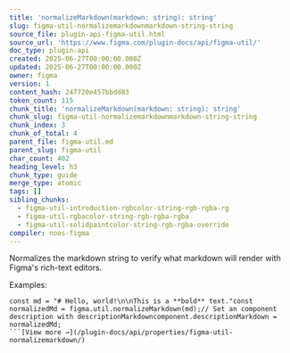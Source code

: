 ```yaml
---
title: 'normalizeMarkdown(markdown: string): string'
slug: figma-util-normalizemarkdownmarkdown-string-string
source_file: plugin-api-figma-util.html
source_url: 'https://www.figma.com/plugin-docs/api/figma-util/'
doc_type: plugin-api
created: 2025-06-27T00:00:00.000Z
updated: 2025-06-27T00:00:00.000Z
owner: figma
version: 1
content_hash: 247720e457bbdd83
token_count: 115
chunk_title: 'normalizeMarkdown(markdown: string): string'
chunk_slug: figma-util-normalizemarkdownmarkdown-string-string
chunk_index: 3
chunk_of_total: 4
parent_file: figma-util.md
parent_slug: figma-util
char_count: 402
heading_level: h3
chunk_type: guide
merge_type: atomic
tags: []
sibling_chunks:
  - figma-util-introduction-rgbcolor-string-rgb-rgba-rg
  - figma-util-rgbacolor-string-rgb-rgba-rgba
  - figma-util-solidpaintcolor-string-rgb-rgba-override
compiler: noos-figma
---
```


Normalizes the markdown string to verify what markdown will render with Figma's rich-text editors.

Examples:

```
const md = "# Hello, world!\n\nThis is a **bold** text."const normalizedMd = figma.util.normalizeMarkdown(md);// Set an component description with descriptionMarkdowncomponent.descriptionMarkdown = normalizedMd;
```[View more →](/plugin-docs/api/properties/figma-util-normalizemarkdown/)

